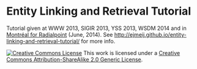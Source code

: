 Entity Linking and Retrieval Tutorial
=====================================

Tutorial given at WWW 2013, SIGIR 2013, YSS 2013, WSDM 2014 and in [Montréal for Radialpoint](http://www.eventbrite.com/e/entity-linking-and-retrieval-for-semantic-search-tickets-11786203853) (June, 2014). See http://ejmeij.github.io/entity-linking-and-retrieval-tutorial/ for more info. 

[![Creative Commons License](http://i.creativecommons.org/l/by-sa/2.0/88x31.png)](http://creativecommons.org/licenses/by-sa/2.0/)
This work is licensed under a [Creative Commons Attribution-ShareAlike 2.0 Generic License](http://creativecommons.org/licenses/by-sa/2.0/).
